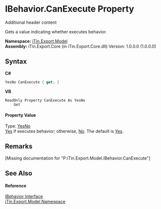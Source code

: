 # IBehavior.CanExecute Property 
Additional header content 

Gets a value indicating whether executes behavior.

**Namespace:**&nbsp;<a href="N_iTin_Export_Model">iTin.Export.Model</a><br />**Assembly:**&nbsp;iTin.Export.Core (in iTin.Export.Core.dll) Version: 1.0.0.0 (1.0.0.0)

## Syntax

**C#**<br />
``` C#
YesNo CanExecute { get; }
```

**VB**<br />
``` VB
ReadOnly Property CanExecute As YesNo
	Get
```


#### Property Value
Type: <a href="T_iTin_Export_Model_YesNo">YesNo</a><br /><a href="T_iTin_Export_Model_YesNo">Yes</a> if executes behavior; otherwise, <a href="T_iTin_Export_Model_YesNo">No</a>. The default is <a href="T_iTin_Export_Model_YesNo">Yes</a>.

## Remarks
\[Missing <remarks> documentation for "P:iTin.Export.Model.IBehavior.CanExecute"\]

## See Also


#### Reference
<a href="T_iTin_Export_Model_IBehavior">IBehavior Interface</a><br /><a href="N_iTin_Export_Model">iTin.Export.Model Namespace</a><br />